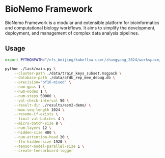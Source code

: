 # BioNemo Framework

BioNemo Framework is a modular and extensible platform for bioinformatics and computational biology workflows. It aims to simplify the development, deployment, and management of complex data analysis pipelines.


## Usage

```bash
export PYTHONPATH="/nfs_beijing/kubeflow-user/zhangyang_2024/workspace/StructCompression/"

python ./task/main.py \
    --cluster-path ./data/train_keys_subset.msgpack \
    --database-path ./data/afdb_rep_mem_debug.db \
    --precision="bf16-mixed" \
    --num-gpus 1 \
    --num-nodes 1 \
    --num-steps 50000 \
    --val-check-interval 50 \
    --result-dir ./results/esm2-demo/ \
    --max-seq-length 1024 \
    --resume-if-exists \
    --limit-val-batches 4 \
    --micro-batch-size 8 \
    --num-layers 12 \
    --hidden-size 480 \
    --num-attention-head 20 \
    --ffn-hidden-size 1920 \
    --tensor-model-parallel-size 1 \
    --create-tensorboard-logger
```
